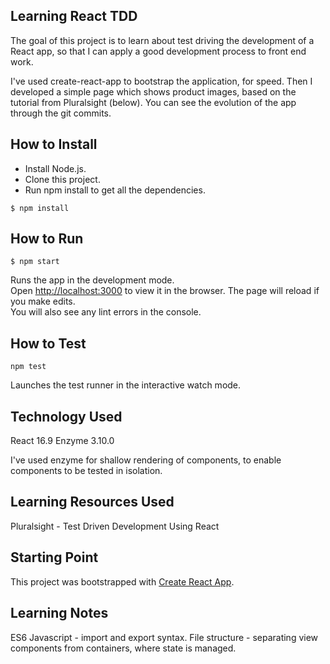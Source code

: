 ## Learning React TDD

The goal of this project is to learn about test driving the development of a React app, so that I can apply a good development process to front end work.

I've used create-react-app to bootstrap the application, for speed. Then I developed a simple page which shows product images, based on the tutorial from Pluralsight (below).
You can see the evolution of the app through the git commits.

## How to Install

- Install Node.js.
- Clone this project.
- Run npm install to get all the dependencies.

```console
$ npm install
```

## How to Run

```console
$ npm start
```

Runs the app in the development mode.<br>
Open [http://localhost:3000](http://localhost:3000) to view it in the browser.
The page will reload if you make edits.<br>
You will also see any lint errors in the console.

## How to Test

```console
npm test
```

Launches the test runner in the interactive watch mode.<br>

## Technology Used

React 16.9
Enzyme 3.10.0

I've used enzyme for shallow rendering of components, to enable components to be tested in isolation.

## Learning Resources Used

Pluralsight - Test Driven Development Using React

## Starting Point

This project was bootstrapped with [Create React App](https://github.com/facebook/create-react-app).

## Learning Notes

ES6 Javascript - import and export syntax.
File structure - separating view components from containers, where state is managed.
